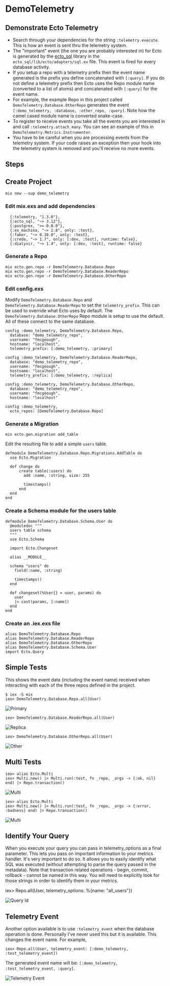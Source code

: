 # DemoTelemetry

## Demonstrate Ecto Telemetry

- Search through your dependencies for the string `:telemetry.execute`. This is
  how an event is sent thru the telemetry system.
- The "important" event (the one you are probably interested in) for Ecto is
  generated by the [ecto_sql](https://hex.pm/packages/ecto_sql) library in
  the `ecto_sql/lib/ecto/adapters/sql.ex` file. This event is fired for
  every database activity.
- If you setup a repo with a telemetry prefix then the event name generated is
  the prefix you define concatenated with `[:query]`. If you do not define a
  telemetry prefix then Ecto uses the Repo module name (converted to a list of
  atoms) and concatenated with `[:query]` for the event name.
- For example, the example Repo in this project called `DemoTelemetry.Database.OtherRepo`
  generates the event `[:demo_telemetry, :database, :other_repo, :query]`. Note
  how the camel cased module name is converted snake-case.
- To register to receive events you take all the events you are interested in and
  call `:telemetry.attach_many`. You can see an example of this in
  `DemoTelemetry.Metrics.Instrumenter`.
- You have to be careful when you are processing events from the telemetry system.
  If your code raises an exception then your hook into the telemetry system is
  removed and you'll receive no more events.

## Steps

## Create Project

```
mix new --sup demo_telemetry
```

### Edit mix.exs and add dependencies

```
  {:telemetry, "1.3.0"},
  {:ecto_sql, "~> 3.12"},
  {:postgrex, ">= 0.0.0"},
  {:ex_machina, "~> 2.8", only: :test},
  {:faker, "~> 0.18.0", only: :test},
  {:credo, "~> 1.7", only: [:dev, :test], runtime: false},
  {:dialyxir, "~> 1.4", only: [:dev, :test], runtime: false}
```

### Generate a Repo

```
mix ecto.gen.repo -r DemoTelemetry.Database.Repo
mix ecto.gen.repo -r DemoTelemetry.Database.ReaderRepo
mix ecto.gen.repo -r DemoTelemetry.Database.OtherRepo
```

### Edit config.exs

Modify `DemoTelemetry.Database.Repo` and `DemoTelemetry.Database.ReaderRepo`
to set the `telemetry_prefix`. This can be used to override what Ecto uses
by default. The `DemoTelemetry.Database.OtherRepo` Repo module is setup
to use the default. All of these connect to the same database.

```
config :demo_telemetry, DemoTelemetry.Database.Repo,
  database: "demo_telemetry_repo",
  username: "fmcgeough",
  hostname: "localhost",
  telemetry_prefix: [:demo_telemetry, :primary]

config :demo_telemetry, DemoTelemetry.Database.ReaderRepo,
  database: "demo_telemetry_repo",
  username: "fmcgeough",
  hostname: "localhost",
  telemetry_prefix: [:demo_telemetry, :replica]

config :demo_telemetry, DemoTelemetry.Database.OtherRepo,
  database: "demo_telemetry_repo",
  username: "fmcgeough",
  hostname: "localhost"

config :demo_telemetry,
  ecto_repos: [DemoTelemetry.Database.Repo]
```

### Generate a Migration

```
mix ecto.gen.migration add_table
```

Edit the resulting file to add a simple `users` table.

```
defmodule DemoTelemetry.Database.Repo.Migrations.AddTable do
  use Ecto.Migration

  def change do
      create table(:users) do
        add :name, :string, size: 255

        timestamps()
      end
  end
end
```

### Create a Schema module for the users table

```
defmodule DemoTelemetry.Database.Schema.User do
  @moduledoc """
  users table schema
  """
  use Ecto.Schema

  import Ecto.Changeset

  alias __MODULE__

  schema "users" do
    field(:name, :string)

    timestamps()
  end

  def changeset(%User{} = user, params) do
    user
    |> cast(params, [:name])
  end
end
```

### Create an .iex.exs file

```
alias DemoTelemetry.Database.Repo
alias DemoTelemetry.Database.ReaderRepo
alias DemoTelemetry.Database.OtherRepo
alias DemoTelemetry.Database.Schema.User
import Ecto.Query
```

## Simple Tests

This shows the event data (including the event name) received when
interacting with each of the three repos defined in the project.

```
$ iex -S mix
iex> DemoTelemetry.Database.Repo.all(User)
```
![Primary](guides/primary.png)

```
iex> DemoTelemetry.Database.ReaderRepo.all(User)
```
![Replica](guides/replica.png)

```
iex> DemoTelemetry.Database.OtherRepo.all(User)
```
![Other](guides/other.png)

## Multi Tests

```
iex> alias Ecto.Multi
iex> Multi.new() |> Multi.run(:test, fn _repo, _args -> {:ok, nil} end) |> Repo.transaction()
```

![Multi](guides/multi_commit.png)

```
iex> alias Ecto.Multi
iex> Multi.new() |> Multi.run(:test, fn _repo, _args -> {:error, :badness} end) |> Repo.transaction()
```

![Multi](guides/multi_rollback.png)

## Identify Your Query

When you execute your query you can pass in telemetry_options as a final parameter. This lets
you pass on important information to your metrics handler. It's very important to do so. It
allows you to easily identify what SQL was executed (without attempting to parse the query
passed in the metadata). Note that transaction related operations - begin, commit, rollback - cannot
be named in this way. You will need to explicitly look for those strings in order to identify
them in your metrics.

iex> Repo.all(User, telemetry_options: %{name: "all_users"})

![Query Id](guides/query_id.png)

## Telemetry Event

Another option available is to use `:telemetry_event` when the database operation is done.
Personally I've never used this but it is available. This changes the event name. For example,

```
iex> Repo.all(User, telemetry_event: [:demo_telemetry, :test_telemetry_event])
```

The generated event name will be: `[:demo_telemetry, :test_telemetry_event, :query]`.

![Telemetry Event](guides/telemetry_event.png)
